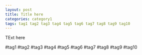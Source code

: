 ```yaml
---
layout: post
title: Title here
categories: category1
tags: tag1 tag2 tag3 tag4 tag5 tag6 tag7 tag8 tag9 tag10
---
```


TExt here

#tag1 #tag2 #tag3 #tag4 #tag5 #tag6 #tag7 #tag8 #tag9 #tag10
```

